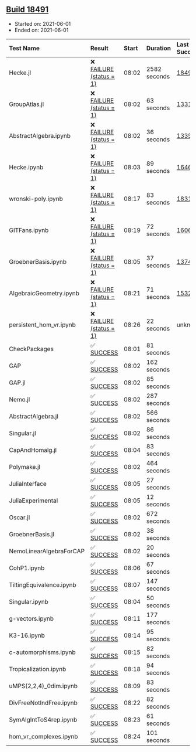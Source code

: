 ## [Build 18491](https://oscarci.mathematik.uni-kl.de/job/oscar/18491/)

* Started on: 2021-06-01
* Ended on: 2021-06-01

| Test Name    | Result | Start | Duration | Last Success | First Failure |
|:-------------|:-------|:------|:---------|:-------------|:--------------|
| Hecke.jl | ❌ [FAILURE (status = 1)](https://oscarci.mathematik.uni-kl.de/job/oscar/18491/artifact/logs/build-18491/Hecke.jl.log) | 08:02 | 2582 seconds | [18490](https://oscarci.mathematik.uni-kl.de/job/oscar/18490/) | [18491](https://oscarci.mathematik.uni-kl.de/job/oscar/18491/) |
| GroupAtlas.jl | ❌ [FAILURE (status = 1)](https://oscarci.mathematik.uni-kl.de/job/oscar/18491/artifact/logs/build-18491/GroupAtlas.jl.log) | 08:02 | 63 seconds | [13311](https://oscarci.mathematik.uni-kl.de/job/oscar/13311/) | [13312](https://oscarci.mathematik.uni-kl.de/job/oscar/13312/) |
| AbstractAlgebra.ipynb | ❌ [FAILURE (status = 1)](https://oscarci.mathematik.uni-kl.de/job/oscar/18491/artifact/logs/build-18491/AbstractAlgebra.ipynb.log) | 08:02 | 36 seconds | [13355](https://oscarci.mathematik.uni-kl.de/job/oscar/13355/) | [13356](https://oscarci.mathematik.uni-kl.de/job/oscar/13356/) |
| Hecke.ipynb | ❌ [FAILURE (status = 1)](https://oscarci.mathematik.uni-kl.de/job/oscar/18491/artifact/logs/build-18491/Hecke.ipynb.log) | 08:03 | 89 seconds | [16463](https://oscarci.mathematik.uni-kl.de/job/oscar/16463/) | [16464](https://oscarci.mathematik.uni-kl.de/job/oscar/16464/) |
| wronski-poly.ipynb | ❌ [FAILURE (status = 1)](https://oscarci.mathematik.uni-kl.de/job/oscar/18491/artifact/logs/build-18491/wronski-poly.ipynb.log) | 08:17 | 83 seconds | [18314](https://oscarci.mathematik.uni-kl.de/job/oscar/18314/) | [18315](https://oscarci.mathematik.uni-kl.de/job/oscar/18315/) |
| GITFans.ipynb | ❌ [FAILURE (status = 1)](https://oscarci.mathematik.uni-kl.de/job/oscar/18491/artifact/logs/build-18491/GITFans.ipynb.log) | 08:19 | 72 seconds | [16068](https://oscarci.mathematik.uni-kl.de/job/oscar/16068/) | [16069](https://oscarci.mathematik.uni-kl.de/job/oscar/16069/) |
| GroebnerBasis.ipynb | ❌ [FAILURE (status = 1)](https://oscarci.mathematik.uni-kl.de/job/oscar/18491/artifact/logs/build-18491/GroebnerBasis.ipynb.log) | 08:05 | 37 seconds | [13748](https://oscarci.mathematik.uni-kl.de/job/oscar/13748/) | [13749](https://oscarci.mathematik.uni-kl.de/job/oscar/13749/) |
| AlgebraicGeometry.ipynb | ❌ [FAILURE (status = 1)](https://oscarci.mathematik.uni-kl.de/job/oscar/18491/artifact/logs/build-18491/AlgebraicGeometry.ipynb.log) | 08:21 | 71 seconds | [15322](https://oscarci.mathematik.uni-kl.de/job/oscar/15322/) | [15323](https://oscarci.mathematik.uni-kl.de/job/oscar/15323/) |
| persistent_hom_vr.ipynb | ❌ [FAILURE (status = 1)](https://oscarci.mathematik.uni-kl.de/job/oscar/18491/artifact/logs/build-18491/persistent_hom_vr.ipynb.log) | 08:26 | 22 seconds | unknown | unknown |
| CheckPackages | ✅ [SUCCESS](https://oscarci.mathematik.uni-kl.de/job/oscar/18491/artifact/logs/build-18491/CheckPackages.log) | 08:01 | 81 seconds |  |  |
| GAP | ✅ [SUCCESS](https://oscarci.mathematik.uni-kl.de/job/oscar/18491/artifact/logs/build-18491/GAP.log) | 08:02 | 162 seconds |  |  |
| GAP.jl | ✅ [SUCCESS](https://oscarci.mathematik.uni-kl.de/job/oscar/18491/artifact/logs/build-18491/GAP.jl.log) | 08:02 | 85 seconds |  |  |
| Nemo.jl | ✅ [SUCCESS](https://oscarci.mathematik.uni-kl.de/job/oscar/18491/artifact/logs/build-18491/Nemo.jl.log) | 08:02 | 287 seconds |  |  |
| AbstractAlgebra.jl | ✅ [SUCCESS](https://oscarci.mathematik.uni-kl.de/job/oscar/18491/artifact/logs/build-18491/AbstractAlgebra.jl.log) | 08:02 | 566 seconds |  |  |
| Singular.jl | ✅ [SUCCESS](https://oscarci.mathematik.uni-kl.de/job/oscar/18491/artifact/logs/build-18491/Singular.jl.log) | 08:02 | 86 seconds |  |  |
| CapAndHomalg.jl | ✅ [SUCCESS](https://oscarci.mathematik.uni-kl.de/job/oscar/18491/artifact/logs/build-18491/CapAndHomalg.jl.log) | 08:04 | 83 seconds |  |  |
| Polymake.jl | ✅ [SUCCESS](https://oscarci.mathematik.uni-kl.de/job/oscar/18491/artifact/logs/build-18491/Polymake.jl.log) | 08:02 | 464 seconds |  |  |
| JuliaInterface | ✅ [SUCCESS](https://oscarci.mathematik.uni-kl.de/job/oscar/18491/artifact/logs/build-18491/JuliaInterface.log) | 08:05 | 27 seconds |  |  |
| JuliaExperimental | ✅ [SUCCESS](https://oscarci.mathematik.uni-kl.de/job/oscar/18491/artifact/logs/build-18491/JuliaExperimental.log) | 08:05 | 12 seconds |  |  |
| Oscar.jl | ✅ [SUCCESS](https://oscarci.mathematik.uni-kl.de/job/oscar/18491/artifact/logs/build-18491/Oscar.jl.log) | 08:02 | 672 seconds |  |  |
| GroebnerBasis.jl | ✅ [SUCCESS](https://oscarci.mathematik.uni-kl.de/job/oscar/18491/artifact/logs/build-18491/GroebnerBasis.jl.log) | 08:02 | 38 seconds |  |  |
| NemoLinearAlgebraForCAP | ✅ [SUCCESS](https://oscarci.mathematik.uni-kl.de/job/oscar/18491/artifact/logs/build-18491/NemoLinearAlgebraForCAP.log) | 08:02 | 20 seconds |  |  |
| CohP1.ipynb | ✅ [SUCCESS](https://oscarci.mathematik.uni-kl.de/job/oscar/18491/artifact/logs/build-18491/CohP1.ipynb.log) | 08:06 | 67 seconds |  |  |
| TiltingEquivalence.ipynb | ✅ [SUCCESS](https://oscarci.mathematik.uni-kl.de/job/oscar/18491/artifact/logs/build-18491/TiltingEquivalence.ipynb.log) | 08:07 | 147 seconds |  |  |
| Singular.ipynb | ✅ [SUCCESS](https://oscarci.mathematik.uni-kl.de/job/oscar/18491/artifact/logs/build-18491/Singular.ipynb.log) | 08:04 | 50 seconds |  |  |
| g-vectors.ipynb | ✅ [SUCCESS](https://oscarci.mathematik.uni-kl.de/job/oscar/18491/artifact/logs/build-18491/g-vectors.ipynb.log) | 08:11 | 177 seconds |  |  |
| K3-16.ipynb | ✅ [SUCCESS](https://oscarci.mathematik.uni-kl.de/job/oscar/18491/artifact/logs/build-18491/K3-16.ipynb.log) | 08:14 | 95 seconds |  |  |
| c-automorphisms.ipynb | ✅ [SUCCESS](https://oscarci.mathematik.uni-kl.de/job/oscar/18491/artifact/logs/build-18491/c-automorphisms.ipynb.log) | 08:15 | 82 seconds |  |  |
| Tropicalization.ipynb | ✅ [SUCCESS](https://oscarci.mathematik.uni-kl.de/job/oscar/18491/artifact/logs/build-18491/Tropicalization.ipynb.log) | 08:18 | 94 seconds |  |  |
| uMPS(2,2,4)_0dim.ipynb | ✅ [SUCCESS](https://oscarci.mathematik.uni-kl.de/job/oscar/18491/artifact/logs/build-18491/uMPS-2-2-4-_0dim.ipynb.log) | 08:09 | 83 seconds |  |  |
| DivFreeNotIndFree.ipynb | ✅ [SUCCESS](https://oscarci.mathematik.uni-kl.de/job/oscar/18491/artifact/logs/build-18491/DivFreeNotIndFree.ipynb.log) | 08:22 | 82 seconds |  |  |
| SymAlgIntToS4rep.ipynb | ✅ [SUCCESS](https://oscarci.mathematik.uni-kl.de/job/oscar/18491/artifact/logs/build-18491/SymAlgIntToS4rep.ipynb.log) | 08:23 | 61 seconds |  |  |
| hom_vr_complexes.ipynb | ✅ [SUCCESS](https://oscarci.mathematik.uni-kl.de/job/oscar/18491/artifact/logs/build-18491/hom_vr_complexes.ipynb.log) | 08:24 | 101 seconds |  |  |
